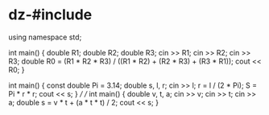 # dz-#include <iostream>
using namespace std;

int main()
{
	double R1;
	double R2;
	double R3;
	cin >> R1;
	cin >> R2;
	cin >> R3;
	double R0 = (R1 * R2 * R3) / ((R1 * R2) + (R2 * R3) + (R3 * R1));
	cout << R0;
}


int main()
{
	const double Pi = 3.14;
	double s, l, r;
	cin >> l;
	r = l / (2 * Pi);
	S = Pi * r * r;
	cout << s;
}
*/
/*
int main()
{
	double v, t, a;
	cin >> v;
	cin >> t;
	cin >> a;
	double s = v * t + (a * t * t) / 2;
	cout << s;
}
